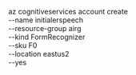 




az cognitiveservices account create \
    --name initialerspeech \
    --resource-group airg \
    --kind FormRecognizer \
    --sku F0 \
    --location eastus2 \
    --yes

